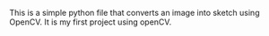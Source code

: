 This is a simple python file that converts an image into sketch using OpenCV. It is my first project using openCV.
